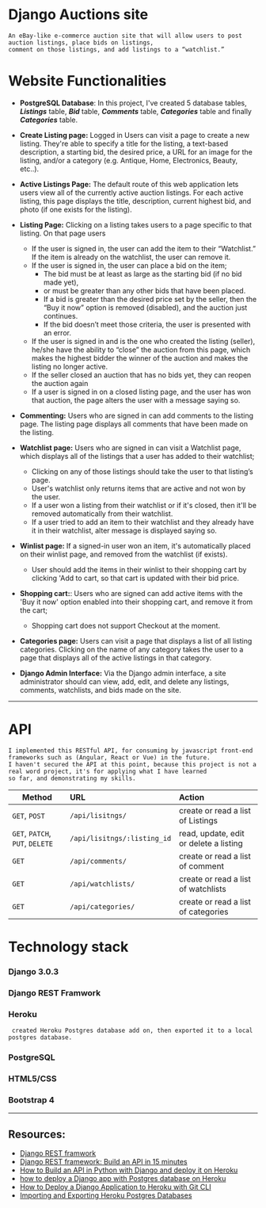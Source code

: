 # Django Auctions site

```
An eBay-like e-commerce auction site that will allow users to post auction listings, place bids on listings,
comment on those listings, and add listings to a “watchlist.”
```



# Website Functionalities

- **PostgreSQL Database**: In this project, I've created 5 database tables, ***Listings*** table, ***Bid*** table, ***Comments*** table, ***Categories*** table and finally ***Categories*** table. 

- **Create Listing page:** Logged in Users can visit a page to create a new listing. They're able to specify a title for the listing, a text-based description, a starting bid, the desired price, a URL for an image for the listing, and/or a category (e.g. Antique, Home, Electronics, Beauty, etc..).

- **Active Listings Page:** The default route of this web application lets users view all of the currently active auction listings. For each active listing, this page displays the title, description, current highest bid, and photo (if one exists for the listing).

- **Listing Page:** Clicking on a listing takes users to a page specific to that listing. On that page users
     - If the user is signed in, the user can add the item to their “Watchlist.” If the item is already on the watchlist, the user can remove it.
     - If the user is signed in, the user can place a bid on the item;
         - The bid must be at least as large as the starting bid (if no bid made yet), 
         - or must be greater than any other bids that have been placed. 
         - If a bid is greater than the desired price set by the seller, then the “Buy it now” option is removed (disabled), and the auction just continues.
         - If the bid doesn’t meet those criteria, the user is presented with an error.
     - If the user is signed in and is the one who created the listing (seller), he/she have the ability to “close” the auction from this page, which makes the highest bidder the winner of the auction and makes the listing no longer active.
     -  If the seller closed an auction that has no bids yet, they can reopen the auction again
     -  If a user is signed in on a closed listing page, and the user has won that auction, the page alters the user with a message saying so.

            
- **Commenting:**  Users who are signed in can add comments to the listing page. The listing page displays all comments that have been made on the listing.

- **Watchlist page:** Users who are signed in can visit a Watchlist page, which displays all of the listings that a user has added to their watchlist;
    -  Clicking on any of those listings should take the user to that listing’s page.
    -  User's watchlist only returns items that are active and not won by the user.
    -  If a user won a listing from their watchlist or if it's closed, then it'll be removed automatically from their watchlist.
    -  If a user tried to add an item to their watchlist and they already have it in their watchlist, alter message is displayed saying so.

 - **Winlist page:** If a signed-in user won an item, it's automatically placed on their winlist page, and removed from the watchlist (if exists).
    - User should add the items in their winlist to their shopping cart by clicking 'Add to cart, so that cart is updated with their bid price.
 
 - **Shopping cart:**: Users who are signed can add active items with the 'Buy it now' option enabled into their shopping cart, and remove it from the cart;
    - Shopping cart does not support Checkout at the moment.
       
 - **Categories page:** Users can visit a page that displays a list of all listing categories. Clicking on the name of any category takes the user to a page that displays all of the active listings in that category.

 - **Django Admin Interface:** Via the Django admin interface, a site administrator should can view, add, edit, and delete any listings, comments, watchlists, and bids made on the site.


-------------------------

# API 

```
I implemented this RESTful API, for consuming by javascript front-end frameworks such as (Angular, React or Vue) in the future.
I haven't secured the API at this point, because this project is not a real word project, it's for applying what I have learned 
so far, and demonstrating my skills.
```

| Method                        | URL                   | Action
| ----------------------------- |:------------------- |:------------------------------------------------------------------------------------|
| `GET`, `POST`| `/api/lisitngs/` | create or read a list of Listings
| `GET`, `PATCH`, `PUT`, `DELETE` | `/api/lisitngs/:listing_id` |  read, update, edit or delete a listing |
| `GET` | `/api/comments/` | create or read a list of comment |
| `GET` | `/api/watchlists/` | create or read a list of watchlists|
| `GET` | `/api/categories/` | create or read a list of categories



# Technology stack

### Django 3.0.3
### Django REST Framwork
### Heroku
     created Heroku Postgres database add on, then exported it to a local postgres database.
### PostgreSQL
### HTML5/CSS
### Bootstrap 4





---

## Resources:
- [Django REST framwork](https://www.django-rest-framework.org/)
- [Django REST framework: Build an API in 15 minutes](https://blog.logrocket.com/django-rest-framework-build-an-api-in-15-minutes/)
- [How to Build an API in Python with Django and deploy it on Heroku](https://rapidapi.com/blog/python-django-rest-api-tutorial/)
- [how to deploy a Django app with Postgres database on Heroku](https://medium.com/@hdsingh13/deploying-django-app-on-heroku-with-postgres-as-backend-b2f3194e8a43)
- [How to Deploy a Django Application to Heroku with Git CLI](https://stackabuse.com/how-to-deploy-a-django-application-to-heroku-with-git-cli/)
- [Importing and Exporting Heroku Postgres Databases](https://devcenter.heroku.com/articles/heroku-postgres-import-export)
